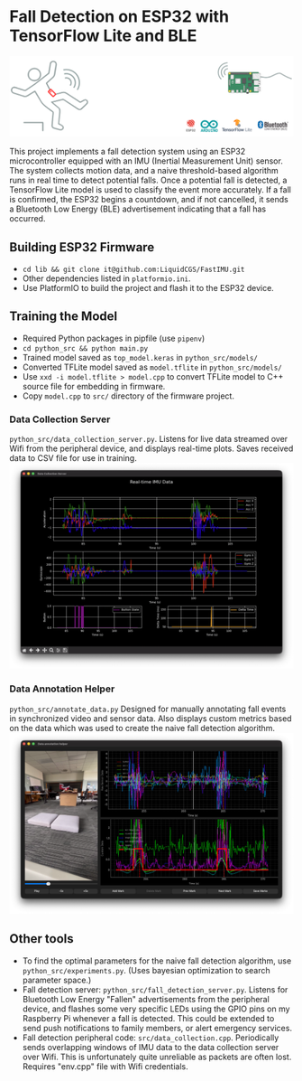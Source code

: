 # Fall Detection on ESP32 with TensorFlow Lite and BLE

![Fall Detection Poster](images/fall_poster.png)

This project implements a fall detection system using an ESP32 microcontroller equipped with an IMU (Inertial Measurement Unit) sensor. The system collects motion data, and a naive threshold-based algorithm runs in real time to detect potential falls. Once a potential fall is detected, a TensorFlow Lite model is used to classify the event more accurately. If a fall is confirmed, the ESP32 begins a countdown, and if not cancelled, it sends a Bluetooth Low Energy (BLE) advertisement indicating that a fall has occurred.

## Building ESP32 Firmware
- `cd lib && git clone it@github.com:LiquidCGS/FastIMU.git`
- Other dependencies listed in `platformio.ini`.
- Use PlatformIO to build the project and flash it to the ESP32 device.

## Training the Model
- Required Python packages in pipfile (use `pipenv`)
- `cd python_src && python main.py`
- Trained model saved as `top_model.keras` in `python_src/models/`
- Converted TFLite model saved as `model.tflite` in `python_src/models/`
- Use `xxd -i model.tflite > model.cpp` to convert TFLite model to C++ source file for embedding in firmware.
- Copy `model.cpp` to `src/` directory of the firmware project.

### Data Collection Server
`python_src/data_collection_server.py`. Listens for live data streamed over Wifi from the peripheral device, and displays real-time plots. Saves received data to CSV file for use in training.
<img src="images/data_collection_server.png" width="600" alt="Data Collection Server screenshot"/>

### Data Annotation Helper
`python_src/annotate_data.py` Designed for manually annotating fall events in synchronized video and sensor data. Also displays custom metrics based on the data which was used to create the naive fall detection algorithm.
<img src="images/data_annotation_helper.png" width="600" alt="Data Annotation Helper screenshot"/>

## Other tools
- To find the optimal parameters for the naive fall detection algorithm, use `python_src/experiments.py`. (Uses bayesian optimization to search parameter space.)
- Fall detection server: `python_src/fall_detection_server.py`. Listens for Bluetooth Low Energy "Fallen" advertisements from the peripheral device, and flashes some very specific LEDs using the GPIO pins on my Raspberry Pi whenever a fall is detected. This could be extended to send push notifications to family members, or alert emergency services.
- Fall detection peripheral code: `src/data_collection.cpp`. Periodically sends overlapping windows of IMU data to the data collection server over Wifi. This is unfortunately quite unreliable as packets are often lost. Requires "env.cpp" file with Wifi credentials.
